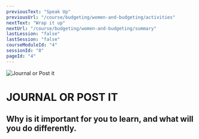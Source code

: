 ```yaml
---
previousText: "Speak Up"
previousUrl: "/course/budgeting/women-and-budgeting/activities"
nextText: "Wrap it up"
nextUrl: "/course/budgeting/women-and-budgeting/summary"
lastLession: "false"
lastSession: "false"
courseModuleId: "4"
sessionId: "8"
pageId: "4"
---
```



![Journal or Post it](/assets/img/journal-it.png)
# JOURNAL OR POST IT

## Why is it important for you to learn, and what will you do differently. 
<sparkle-feed-post assignment-name="Why is it important for you to learn, and what will you do differently." ></sparkle-feed-post>